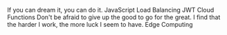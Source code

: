 If you can dream it, you can do it. JavaScript Load Balancing JWT Cloud Functions Don't be afraid to give up the good to go for the great. I find that the harder I work, the more luck I seem to have. Edge Computing
